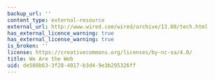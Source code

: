 ```yaml
---
backup_url: ''
content_type: external-resource
external_url: http://www.wired.com/wired/archive/13.08/tech.html
has_external_licence_warning: true
has_external_license_warning: true
is_broken: ''
license: https://creativecommons.org/licenses/by-nc-sa/4.0/
title: We Are the Web
uid: de580b63-3f28-4017-b3d4-9e3b295326ff
---
```

